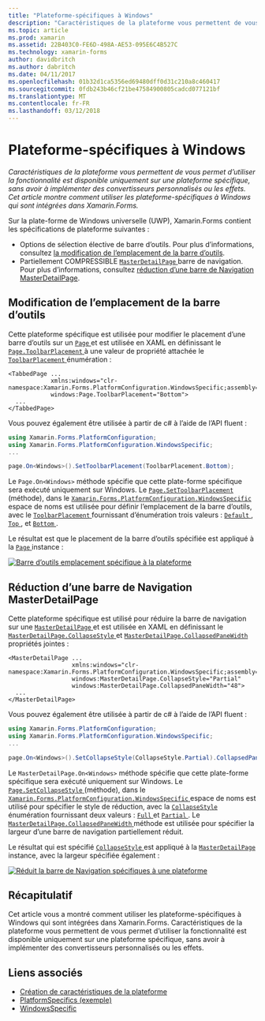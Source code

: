 ```yaml
---
title: "Plateforme-spécifiques à Windows"
description: "Caractéristiques de la plateforme vous permettent de vous permet d’utiliser la fonctionnalité est disponible uniquement sur une plateforme spécifique, sans avoir à implémenter des convertisseurs personnalisés ou les effets. Cet article montre comment utiliser les plateforme-spécifiques à Windows qui sont intégrées dans Xamarin.Forms."
ms.topic: article
ms.prod: xamarin
ms.assetid: 22B403C0-FE6D-498A-AE53-095E6C4B527C
ms.technology: xamarin-forms
author: davidbritch
ms.author: dabritch
ms.date: 04/11/2017
ms.openlocfilehash: 01b32d1ca5356ed69480dff0d31c210a8c460417
ms.sourcegitcommit: 0fdb243b46cf21be47584900805cadcd077121bf
ms.translationtype: MT
ms.contentlocale: fr-FR
ms.lasthandoff: 03/12/2018
---
```

# <a name="windows-platform-specifics"></a>Plateforme-spécifiques à Windows

_Caractéristiques de la plateforme vous permettent de vous permet d’utiliser la fonctionnalité est disponible uniquement sur une plateforme spécifique, sans avoir à implémenter des convertisseurs personnalisés ou les effets. Cet article montre comment utiliser les plateforme-spécifiques à Windows qui sont intégrées dans Xamarin.Forms._

Sur la plate-forme de Windows universelle (UWP), Xamarin.Forms contient les spécifications de plateforme suivantes :

- Options de sélection élective de barre d’outils. Pour plus d’informations, consultez [la modification de l’emplacement de la barre d’outils](#toolbar_placement).
- Partiellement COMPRESSIBLE [ `MasterDetailPage` ](https://developer.xamarin.com/api/type/Xamarin.Forms.MasterDetailPage/) barre de navigation. Pour plus d’informations, consultez [réduction d’une barre de Navigation MasterDetailPage](#collapsable_navigation_bar).

<a name="toolbar_placement" />

## <a name="changing-the-toolbar-placement"></a>Modification de l’emplacement de la barre d’outils

Cette plateforme spécifique est utilisée pour modifier le placement d’une barre d’outils sur un [ `Page` ](https://developer.xamarin.com/api/type/Xamarin.Forms.Page/)et est utilisée en XAML en définissant le [ `Page.ToolbarPlacement` ](https://developer.xamarin.com/api/field/Xamarin.Forms.PlatformConfiguration.WindowsSpecific.Page.ToolbarPlacementProperty/) à une valeur de propriété attachée le [ `ToolbarPlacement` ](https://developer.xamarin.com/api/type/Xamarin.Forms.PlatformConfiguration.WindowsSpecific.ToolbarPlacement/) énumération :

```xaml
<TabbedPage ...
            xmlns:windows="clr-namespace:Xamarin.Forms.PlatformConfiguration.WindowsSpecific;assembly=Xamarin.Forms.Core"
            windows:Page.ToolbarPlacement="Bottom">
  ...
</TabbedPage>

```

Vous pouvez également être utilisée à partir de c# à l’aide de l’API fluent :

```csharp
using Xamarin.Forms.PlatformConfiguration;
using Xamarin.Forms.PlatformConfiguration.WindowsSpecific;
...

page.On<Windows>().SetToolbarPlacement(ToolbarPlacement.Bottom);
```

Le `Page.On<Windows>` méthode spécifie que cette plate-forme spécifique sera exécuté uniquement sur Windows. Le [ `Page.SetToolbarPlacement` ](https://developer.xamarin.com/api/member/Xamarin.Forms.PlatformConfiguration.WindowsSpecific.Page.SetToolbarPlacement/p/Xamarin.Forms.IPlatformElementConfiguration{Xamarin.Forms.PlatformConfiguration.Windows,Xamarin.Forms.Page}/Xamarin.Forms.PlatformConfiguration.WindowsSpecific.ToolbarPlacement/) (méthode), dans le [ `Xamarin.Forms.PlatformConfiguration.WindowsSpecific` ](https://developer.xamarin.com/api/namespace/Xamarin.Forms.PlatformConfiguration.WindowsSpecific/) espace de noms est utilisée pour définir l’emplacement de la barre d’outils, avec le [ `ToolbarPlacement` ](https://developer.xamarin.com/api/type/Xamarin.Forms.PlatformConfiguration.WindowsSpecific.ToolbarPlacement/) fournissant d’énumération trois valeurs : [ `Default` ](https://developer.xamarin.com/api/field/Xamarin.Forms.PlatformConfiguration.WindowsSpecific.ToolbarPlacement.Default/), [ `Top` ](https://developer.xamarin.com/api/field/Xamarin.Forms.PlatformConfiguration.WindowsSpecific.ToolbarPlacement.Top/), et [ `Bottom` ](https://developer.xamarin.com/api/field/Xamarin.Forms.PlatformConfiguration.WindowsSpecific.ToolbarPlacement.Bottom/).

Le résultat est que le placement de la barre d’outils spécifiée est appliqué à la [ `Page` ](https://developer.xamarin.com/api/type/Xamarin.Forms.Page/) instance :

[![](windows-images/toolbar-placement.png "Barre d’outils emplacement spécifique à la plateforme")](windows-images/toolbar-placement-large.png#lightbox "barre d’outils emplacement spécifique à la plateforme")

<a name="collapsable_navigation_bar" />

## <a name="collapsing-a-masterdetailpage-navigation-bar"></a>Réduction d’une barre de Navigation MasterDetailPage

Cette plateforme spécifique est utilisé pour réduire la barre de navigation sur une [ `MasterDetailPage` ](https://developer.xamarin.com/api/type/Xamarin.Forms.MasterDetailPage/)et est utilisée en XAML en définissant le [ `MasterDetailPage.CollapseStyle` ](https://developer.xamarin.com/api/field/Xamarin.Forms.PlatformConfiguration.WindowsSpecific.MasterDetailPage.CollapseStyleProperty/) et [ `MasterDetailPage.CollapsedPaneWidth` ](https://developer.xamarin.com/api/field/Xamarin.Forms.PlatformConfiguration.WindowsSpecific.MasterDetailPage.CollapsedPaneWidthProperty/)propriétés jointes :

```xaml
<MasterDetailPage ...
                  xmlns:windows="clr-namespace:Xamarin.Forms.PlatformConfiguration.WindowsSpecific;assembly=Xamarin.Forms.Core"
                  windows:MasterDetailPage.CollapseStyle="Partial"
                  windows:MasterDetailPage.CollapsedPaneWidth="48">
  ...
</MasterDetailPage>

```

Vous pouvez également être utilisée à partir de c# à l’aide de l’API fluent :

```csharp
using Xamarin.Forms.PlatformConfiguration;
using Xamarin.Forms.PlatformConfiguration.WindowsSpecific;
...

page.On<Windows>().SetCollapseStyle(CollapseStyle.Partial).CollapsedPaneWidth(148);
```

Le `MasterDetailPage.On<Windows>` méthode spécifie que cette plate-forme spécifique sera exécuté uniquement sur Windows. Le [ `Page.SetCollapseStyle` ](https://developer.xamarin.com/api/member/Xamarin.Forms.PlatformConfiguration.WindowsSpecific.MasterDetailPage.SetCollapseStyle/p/Xamarin.Forms.IPlatformElementConfiguration{Xamarin.Forms.PlatformConfiguration.Windows,Xamarin.Forms.MasterDetailPage}/Xamarin.Forms.PlatformConfiguration.WindowsSpecific.CollapseStyle/) (méthode), dans le [ `Xamarin.Forms.PlatformConfiguration.WindowsSpecific` ](https://developer.xamarin.com/api/namespace/Xamarin.Forms.PlatformConfiguration.WindowsSpecific/) espace de noms est utilisé pour spécifier le style de réduction, avec la [ `CollapseStyle` ](https://developer.xamarin.com/api/type/Xamarin.Forms.PlatformConfiguration.WindowsSpecific.CollapseStyle/) énumération fournissant deux valeurs : [ `Full` ](https://developer.xamarin.com/api/field/Xamarin.Forms.PlatformConfiguration.WindowsSpecific.CollapseStyle.Full/) et [ `Partial` ](https://developer.xamarin.com/api/field/Xamarin.Forms.PlatformConfiguration.WindowsSpecific.CollapseStyle.Partial/). Le [ `MasterDetailPage.CollapsedPaneWidth` ](https://developer.xamarin.com/api/member/Xamarin.Forms.PlatformConfiguration.WindowsSpecific.MasterDetailPage.CollapsedPaneWidth/p/Xamarin.Forms.IPlatformElementConfiguration{Xamarin.Forms.PlatformConfiguration.Windows,Xamarin.Forms.MasterDetailPage}/System.Double/) méthode est utilisée pour spécifier la largeur d’une barre de navigation partiellement réduit.

Le résultat qui est spécifié [ `CollapseStyle` ](https://developer.xamarin.com/api/type/Xamarin.Forms.PlatformConfiguration.WindowsSpecific.CollapseStyle/) est appliqué à la [ `MasterDetailPage` ](https://developer.xamarin.com/api/type/Xamarin.Forms.MasterDetailPage/) instance, avec la largeur spécifiée également :

[![](windows-images/collapsed-navigation-bar.png "Réduit la barre de Navigation spécifiques à une plateforme")](windows-images/collapsed-navigation-bar-large.png#lightbox "réduit la barre de Navigation spécifique à la plateforme")

## <a name="summary"></a>Récapitulatif

Cet article vous a montré comment utiliser les plateforme-spécifiques à Windows qui sont intégrées dans Xamarin.Forms. Caractéristiques de la plateforme vous permettent de vous permet d’utiliser la fonctionnalité est disponible uniquement sur une plateforme spécifique, sans avoir à implémenter des convertisseurs personnalisés ou les effets.


## <a name="related-links"></a>Liens associés

- [Création de caractéristiques de la plateforme](~/xamarin-forms/platform/platform-specifics/creating.md)
- [PlatformSpecifics (exemple)](https://developer.xamarin.com/samples/xamarin-forms/userinterface/platformspecifics/)
- [WindowsSpecific](https://developer.xamarin.com/api/namespace/Xamarin.Forms.PlatformConfiguration.WindowsSpecific/)
